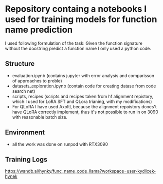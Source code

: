 # Repository containg a notebooks I used for training models for function name prediction
I used following formulation of the task:
Given the function signature without the docstring predict a function name
I only used a python code.

## Structure
- evaluation.ipynb (contains jupyter with error analysis and comparisson of approaches to proble)
- datasets_exploration.ipynb (contain code for creating datase from code search net)
- scripts, recipes (scripts and recipes taken from hf alignment repistory, which I used for LoRA SFT and QLora trianing, with my modifications)
- For QLoRA I have used Axoltl, because the alignment repoistory dones't have QLoRA correctly implement, thus it's not possible to run in on 3090 with reasonable batch size.

## Environment
- all the work was done on runpod with RTX3090

## Training Logs
https://wandb.ai/hynky/func_name_code_llama?workspace=user-kydlicek-hynek
